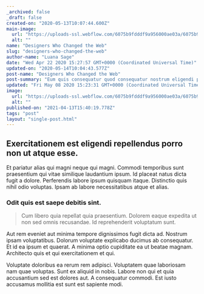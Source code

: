 ```yaml
---
_archived: false
_draft: false
created-on: "2020-05-13T10:07:44.600Z"
main-image:
  url: "https://uploads-ssl.webflow.com/6075b9fdddf9a956000ae03a/6075b9fdddf9a98c4b0ae15a_blogimage4.jpg"
  alt: ""
name: "Designers Who Changed the Web"
slug: "designers-who-changed-the-web"
author-name: "Luana Sage"
date: "Wed Apr 22 2020 15:27:57 GMT+0000 (Coordinated Universal Time)"
updated-on: "2020-05-14T10:04:43.577Z"
post-name: "Designers Who Changed the Web"
post-summary: "Eum quis consequatur quod consequatur nostrum eligendi possimus quidem consequatur.\nSit laboriosam vel eos eaque non repellendus nisi magni.\nDoloremque enim impedit ipsum delectus incidunt enim quo placeat.\nOfficiis ad corrupti autem doloremque quae quis.\nVoluptas eum eaque et eum reprehenderit r"
updated: "Fri May 08 2020 15:23:31 GMT+0000 (Coordinated Universal Time)"
image:
  url: "https://uploads-ssl.webflow.com/6075b9fdddf9a956000ae03a/6075b9fdddf9a93dc50ae140_5ea2f5d03e2908284593034d_blogimage7.jpeg"
  alt: ""
published-on: "2021-04-13T15:40:19.778Z"
tags: "post"
layout: "single-post.html"
---
```


Exercitationem est eligendi repellendus porro non ut atque esse.
----------------------------------------------------------------

Et pariatur alias qui magni neque qui magni. Commodi temporibus sunt praesentium qui vitae similique laudantium ipsum. Id placeat natus dicta fugit a dolore. Perferendis labore ipsum quisquam itaque. Distinctio quis nihil odio voluptas. Ipsam ab labore necessitatibus atque et alias.

### Odit quis est saepe debitis sint.

> Cum libero quia repellat quia praesentium. Dolorem eaque expedita ut non sed omnis recusandae. Id reprehenderit voluptatum sunt.

Aut rem eveniet aut minima tempore dignissimos fugit dicta ad. Nostrum ipsam voluptatibus. Dolorum voluptate explicabo ducimus ab consequatur. Et id ea ipsum et quaerat. A minima optio cupiditate ea ut beatae magnam. Architecto quis et qui exercitationem et qui.

Voluptate doloribus ea rerum rem adipisci. Voluptatem quae laboriosam nam quae voluptas. Sunt ex aliquid in nobis. Labore non qui et quia accusantium sed est dolores aut. A consequatur commodi. Est iusto accusamus mollitia est sunt est sapiente modi.
